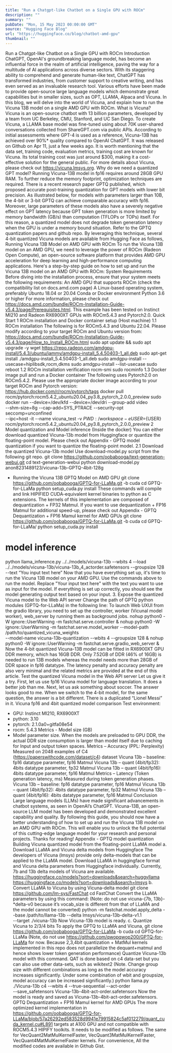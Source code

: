 ```yaml
---
title: "Run a Chatgpt-like Chatbot on a Single GPU with ROCm"
description: ""
summary: ""
pubDate: "Mon, 15 May 2023 00:00:00 GMT"
source: "Hugging Face Blog"
url: "https://huggingface.co/blog/chatbot-amd-gpu"
thumbnail: ""
---
```


Run a Chatgpt-like Chatbot on a Single GPU with ROCm
Introduction
ChatGPT, OpenAI's groundbreaking language model, has become an influential force in the realm of artificial intelligence, paving the way for a multitude of AI applications across diverse sectors. With its staggering ability to comprehend and generate human-like text, ChatGPT has transformed industries, from customer support to creative writing, and has even served as an invaluable research tool.
Various efforts have been made to provide open-source large language models which demonstrate great capabilities but in smaller sizes, such as OPT, LLAMA, Alpaca and Vicuna.
In this blog, we will delve into the world of Vicuna, and explain how to run the Vicuna 13B model on a single AMD GPU with ROCm.
What is Vicuna?
Vicuna is an open-source chatbot with 13 billion parameters, developed by a team from UC Berkeley, CMU, Stanford, and UC San Diego. To create Vicuna, a LLAMA base model was fine-tuned using about 70K user-shared conversations collected from ShareGPT.com via public APIs. According to initial assessments where GPT-4 is used as a reference, Vicuna-13B has achieved over 90%* quality compared to OpenAI ChatGPT.
It was released on Github on Apr 11, just a few weeks ago. It is worth mentioning that the data set, training code, evaluation metrics, training cost are known for Vicuna. Its total training cost was just around $300, making it a cost-effective solution for the general public.
For more details about Vicuna, please check out https://vicuna.lmsys.org.
Why do we need a quantized GPT model?
Running Vicuna-13B model in fp16 requires around 28GB GPU RAM. To further reduce the memory footprint, optimization techniques are required. There is a recent research paper GPTQ published, which proposed accurate post-training quantization for GPT models with lower bit precision. As illustrated below, for models with parameters larger than 10B, the 4-bit or 3-bit GPTQ can achieve comparable accuracy with fp16.
Moreover, large parameters of these models also have a severely negative effect on GPT latency because GPT token generation is more limited by memory bandwidth (GB/s) than computation (TFLOPs or TOPs) itself. For this reason, a quantized model does not degrade token generation latency when the GPU is under a memory bound situation. Refer to the GPTQ quantization papers and github repo.
By leveraging this technique, several 4-bit quantized Vicuna models are available from Hugging Face as follows,
Running Vicuna 13B Model on AMD GPU with ROCm
To run the Vicuna 13B model on an AMD GPU, we need to leverage the power of ROCm (Radeon Open Compute), an open-source software platform that provides AMD GPU acceleration for deep learning and high-performance computing applications.
Here's a step-by-step guide on how to set up and run the Vicuna 13B model on an AMD GPU with ROCm:
System Requirements
Before diving into the installation process, ensure that your system meets the following requirements:
An AMD GPU that supports ROCm (check the compatibility list on docs.amd.com page)
A Linux-based operating system, preferably Ubuntu 18.04 or 20.04
Conda or Docker environment
Python 3.6 or higher
For more information, please check out https://docs.amd.com/bundle/ROCm-Installation-Guide-v5.4.3/page/Prerequisites.html.
This example has been tested on Instinct MI210 and Radeon RX6900XT GPUs with ROCm5.4.3 and Pytorch2.0.
Quick Start
1 ROCm installation and Docker container setup (Host machine)
1.1 ROCm installation
The following is for ROCm5.4.3 and Ubuntu 22.04. Please modify according to your target ROCm and Ubuntu version from: https://docs.amd.com/bundle/ROCm-Installation-Guide-v5.4.3/page/How_to_Install_ROCm.html
sudo apt update && sudo apt upgrade -y
wget https://repo.radeon.com/amdgpu-install/5.4.3/ubuntu/jammy/amdgpu-install_5.4.50403-1_all.deb
sudo apt-get install ./amdgpu-install_5.4.50403-1_all.deb
sudo amdgpu-install --usecase=hiplibsdk,rocm,dkms
sudo amdgpu-install --list-usecase
sudo reboot
1.2 ROCm installation verification
rocm-smi
sudo rocminfo
1.3 Docker image pull and run a Docker container
The following uses Pytorch2.0 on ROCm5.4.2. Please use the appropriate docker image according to your target ROCm and Pytorch version: https://hub.docker.com/r/rocm/pytorch/tags
docker pull rocm/pytorch:rocm5.4.2_ubuntu20.04_py3.8_pytorch_2.0.0_preview
sudo docker run --device=/dev/kfd --device=/dev/dri --group-add video \
--shm-size=8g --cap-add=SYS_PTRACE --security-opt seccomp=unconfined \
--ipc=host -it --name vicuna_test -v ${PWD}:/workspace -e USER=${USER} \
rocm/pytorch:rocm5.4.2_ubuntu20.04_py3.8_pytorch_2.0.0_preview
2 Model quantization and Model inference (Inside the docker)
You can either download quantized Vicuna-13b model from Huggingface or quantize the floating-point model. Please check out Appendix - GPTQ model quantization if you want to quantize the floating-point model.
2.1 Download the quantized Vicuna-13b model
Use download-model.py script from the following git repo.
git clone https://github.com/oobabooga/text-generation-webui.git
cd text-generation-webui
python download-model.py anon8231489123/vicuna-13b-GPTQ-4bit-128g
- Running the Vicuna 13B GPTQ Model on AMD GPU
git clone https://github.com/oobabooga/GPTQ-for-LLaMa.git -b cuda
cd GPTQ-for-LLaMa
python setup_cuda.py install
These commands will compile and link HIPIFIED CUDA-equivalent kernel binaries to
python as C extensions. The kernels of this implementation are composed of dequantization + FP32 Matmul. If you want to use dequantization + FP16 Matmul for additional speed-up, please check out Appendix - GPTQ Dequantization + FP16 Mamul kernel for AMD GPUs
git clone https://github.com/oobabooga/GPTQ-for-LLaMa.git -b cuda
cd GPTQ-for-LLaMa/
python setup_cuda.py install
# model inference
python llama_inference.py ../../models/vicuna-13b --wbits 4 --load \
../../models/vicuna-13b/vicuna-13b_4_actorder.safetensors --groupsize 128 --text “You input text here”
Now that you have everything set up, it's time to run the Vicuna 13B model on your AMD GPU. Use the commands above to run the model. Replace "Your input text here" with the text you want to use as input for the model. If everything is set up correctly, you should see the model generating output text based on your input.
3. Expose the quantized Vicuna model to the Web API server
Change the path of GPTQ python modules (GPTQ-for-LLaMa) in the following line:
To launch Web UXUI from the gradio library, you need to set up the controller, worker (Vicunal model worker), web_server by running them as background jobs.
nohup python0 -W ignore::UserWarning -m fastchat.serve.controller &
nohup python0 -W ignore::UserWarning -m fastchat.serve.model_worker --model-path /path/to/quantized_vicuna_weights \
--model-name vicuna-13b-quantization --wbits 4 --groupsize 128 &
nohup python0 -W ignore::UserWarning -m fastchat.serve.gradio_web_server &
Now the 4-bit quantized Vicuna-13B model can be fitted in RX6900XT GPU DDR memory, which has 16GB DDR. Only 7.52GB of DDR (46% of 16GB) is needed to run 13B models whereas the model needs more than 28GB of DDR space in fp16 datatype. The latency penalty and accuracy penalty are also very minimal and the related metrics are provided at the end of this article.
Test the quantized Vicuna model in the Web API server
Let us give it a try. First, let us use fp16 Vicuna model for language translation.
It does a better job than me. Next, let us ask something about soccer. The answer looks good to me.
When we switch to the 4-bit model, for the same question, the answer is a bit different. There is a duplicated “Lionel Messi” in it.
Vicuna fp16 and 4bit quantized model comparison
Test environment:
- GPU: Instinct MI210, RX6900XT
- python: 3.10
- pytorch: 2.1.0a0+gitfa08e54
- rocm: 5.4.3
Metrics - Model size (GB)
- Model parameter size. When the models are preloaded to GPU DDR, the actual DDR size consumption is larger than model itself due to caching for Input and output token spaces.
Metrics – Accuracy (PPL: Perplexity)
Measured on 2048 examples of C4 (https://paperswithcode.com/dataset/c4) dataset
Vicuna 13b – baseline: fp16 datatype parameter, fp16 Matmul
Vicuna 13b – quant (4bit/fp32): 4bits datatype parameter, fp32 Matmul
Vicuna 13b – quant (4bit/fp16): 4bits datatype parameter, fp16 Matmul
Metrics – Latency (Token generation latency, ms)
Measured during token generation phases.
Vicuna 13b – baseline: fp16 datatype parameter, fp16 Matmul
Vicuna 13b – quant (4bit/fp32): 4bits datatype parameter, fp32 Matmul
Vicuna 13b – quant (4bit/fp16): 4bits datatype parameter, fp16 Matmul
Conclusion
Large language models (LLMs) have made significant advancements in chatbot systems, as seen in OpenAI’s ChatGPT. Vicuna-13B, an open-source LLM model has been developed and demonstrated excellent capability and quality.
By following this guide, you should now have a better understanding of how to set up and run the Vicuna 13B model on an AMD GPU with ROCm. This will enable you to unlock the full potential of this cutting-edge language model for your research and personal projects.
Thanks for reading!
Appendix - GPTQ model quantization
Building Vicuna quantized model from the floating-point LLaMA model
a. Download LLaMA and Vicuna delta models from Huggingface
The developers of Vicuna (lmsys) provide only delta-models that can be applied to the LLaMA model. Download LLaMA in huggingface format and Vicuna delta parameters from Huggingface individually. Currently, 7b and 13b delta models of Vicuna are available.
https://huggingface.co/models?sort=downloads&search=huggyllama
https://huggingface.co/models?sort=downloads&search=lmsys
b. Convert LLaMA to Vicuna by using Vicuna-delta model
git clone https://github.com/lm-sys/FastChat
cd FastChat
Convert the LLaMA parameters by using this command:
(Note: do not use vicuna-{7b, 13b}-*delta-v0 because it’s vocab_size is different from that of LLaMA and the model cannot be converted)
python -m fastchat.model.apply_delta --base /path/to/llama-13b --delta lmsys/vicuna-13b-delta-v1.1 \
--target ./vicuna-13b
Now Vicuna-13b model is ready.
c. Quantize Vicuna to 2/3/4 bits
To apply the GPTQ to LLaMA and Vicuna,
git clone https://github.com/oobabooga/GPTQ-for-LLaMa -b cuda
cd GPTQ-for-LLaMa
(Note, do not use https://github.com/qwopqwop200/GPTQ-for-LLaMa for now. Because 2,3,4bit quantization + MatMul kernels implemented in this repo does not parallelize the dequant+matmul and hence shows lower token generation performance)
Quantize Vicuna-13b model with this command. QAT is done based on c4 data-set but you can also use other data-sets, such as wikitext2
(Note. Change group size with different combinations as long as the model accuracy increases significantly. Under some combination of wbit and groupsize, model accuracy can be increased significantly.)
python llama.py ./Vicuna-13b c4 --wbits 4 --true-sequential --act-order \
--save_safetensors Vicuna-13b-4bit-act-order.safetensors
Now the model is ready and saved as Vicuna-13b-4bit-act-order.safetensors.
GPTQ Dequantization + FP16 Mamul kernel for AMD GPUs
The more optimized kernel implementation in https://github.com/oobabooga/GPTQ-for-LLaMa/blob/57a26292ed583528d9941e79915824c5af012279/quant_cuda_kernel.cu#L891
targets at A100 GPU and not compatible with ROCM5.4.3 HIPIFY toolkits. It needs to be modified as follows. The same for VecQuant2MatMulKernelFaster, VecQuant3MatMulKernelFaster, VecQuant4MatMulKernelFaster kernels.
For convenience, All the modified codes are available in Github Gist.
